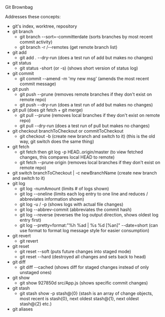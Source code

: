 Git Brownbag

Addresses these concepts:

- git's index, worktree, repository
- git branch 
  - git branch --sort=-committerdate (sorts branches by most recent commit activity)
  - git branch -r /--remotes (get remote branch list)
- git add 
  - git add . --dry-run (does a test run of add but makes no changes)
- git status
  - git status -short (or -s) (shows short version of status log)
- git commit
  - git commit --amend -m 'my new msg' (amends the most recent commit message)
- git push 
  - git push --prune (removes remote branches if they don't exist on remote repo)
  - git push --dry-run (does a test run of add but makes no changes)
- git pull (does git fetch + git merge)
  - git pull --prune (removes local branches if they don't exist on remote repo)
  - git pull --dry-run (does a test run of pull but makes no changes)  
- git checkout branchToCheckout or commitToCheckout 
  - git checkout -b (create new branch and switch to it) (this is the old way, git switch does the same thing)
- git fetch 
  - git fetch then git log -p HEAD..origin/master (to view fetched changes, this compares local HEAD to remote)
  - git fetch --prune origin (removes local branches if they don't exist on remote repo)
- git switch branchToCheckout | -c newBranchName (create new branch and switch to it)
- git log
  - git log -numAmount (limits # of logs shown)
  - git log --oneline (limits each log entry to one line and reduces / abbreviates information shown)
  - git log -u / -p (shows logs with actual file changes)
  - git log --abbrev-commit (abbreviates the commit hash)
  - git log --reverse (reverses the log output direction, shows oldest log entry first)
  - git log --pretty=format:"%h %ad | %s %d [%an]" --date=short (can use format to format log message style for easier consumption)
- git revert
  - git revert  
- git reset 
  - git reset --soft (puts future changes into staged mode)
  - git reset --hard (destroyed all changes and sets back to head)
- git diff 
  - git diff --cached (shows diff for staged changes instead of only unstaged ones)
- git show
  - git show 927850d src/App.js (shows specific commit changes)
- git stash 
  - git stash show -p stash@{0} (stash is an array of change objects, most recent is stash{0}, next oldest stash@{1}, next oldest stash@{2} etc.)
- git aliases
